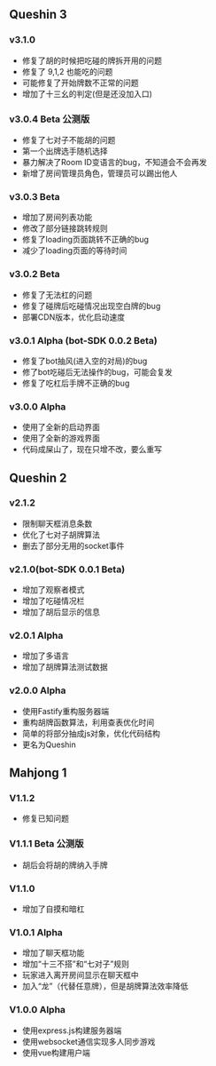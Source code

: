 ## Queshin 3

### v3.1.0

 - 修复了胡的时候把吃碰的牌拆开用的问题
 - 修复了 9,1,2 也能吃的问题
 - 可能修复了开始牌数不正常的问题
 - 增加了十三幺的判定(但是还没加入口)

### v3.0.4 Beta 公测版

 - 修复了七对子不能胡的问题
 - 第一个出牌选手随机选择
 - 暴力解决了Room ID变语言的bug，不知道会不会再发
 - 新增了房间管理员角色，管理员可以踢出他人

### v3.0.3 Beta

 - 增加了房间列表功能
 - 修改了部分链接跳转规则
 - 修复了loading页面跳转不正确的bug
 - 减少了loading页面的等待时间

### v3.0.2 Beta

 - 修复了无法杠的问题
 - 修复了碰牌后吃碰情况出现空白牌的bug
 - 部署CDN版本，优化启动速度

### v3.0.1 Alpha (bot-SDK 0.0.2 Beta)

 - 修复了bot抽风(进入空的对局)的bug
 - 修了bot吃碰后无法操作的bug，可能会复发
 - 修复了吃杠后手牌不正确的bug

### v3.0.0 Alpha

 - 使用了全新的启动界面
 - 使用了全新的游戏界面
 - 代码成屎山了，现在只增不改，要么重写

## Queshin 2

### v2.1.2

 - 限制聊天框消息条数
 - 优化了七对子胡牌算法
 - 删去了部分无用的socket事件

### v2.1.0(bot-SDK 0.0.1 Beta)

 - 增加了观察者模式
 - 增加了吃碰情况栏
 - 增加了胡后显示的信息

### v2.0.1 Alpha

 - 增加了多语言
 - 增加了胡牌算法测试数据

### v2.0.0 Alpha

 - 使用Fastify重构服务器端
 - 重构胡牌函数算法，利用查表优化时间
 - 简单的将部分抽成js对象，优化代码结构
 - 更名为Queshin

## Mahjong 1

### V1.1.2

 - 修复已知问题

### V1.1.1 Beta 公测版

 - 胡后会将胡的牌纳入手牌

### V1.1.0

 - 增加了自摸和暗杠

### V1.0.1 Alpha

 - 增加了聊天框功能
 - 增加“十三不搭”和“七对子”规则
 - 玩家进入离开房间显示在聊天框中
 - 加入“龙”（代替任意牌），但是胡牌算法效率降低

### V1.0.0 Alpha

 - 使用express.js构建服务器端
 - 使用websocket通信实现多人同步游戏
 - 使用vue构建用户端